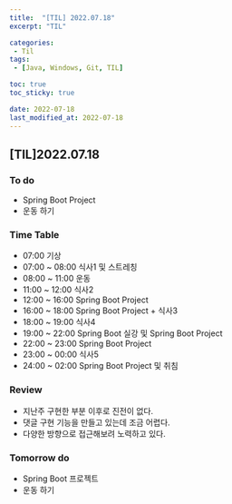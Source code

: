 ```yaml
---
title:  "[TIL] 2022.07.18"
excerpt: "TIL"

categories:
 - Til
tags:
 - [Java, Windows, Git, TIL]

toc: true
toc_sticky: true

date: 2022-07-18
last_modified_at: 2022-07-18
---
```


## [TIL]2022.07.18


### To do
- Spring Boot Project
- 운동 하기


### Time Table
- 07:00 기상
- 07:00 ~ 08:00 식사1 및 스트레칭
- 08:00 ~ 11:00 운동
- 11:00 ~ 12:00 식사2
- 12:00 ~ 16:00 Spring Boot Project
- 16:00 ~ 18:00 Spring Boot Project + 식사3
- 18:00 ~ 19:00 식사4
- 19:00 ~ 22:00 Spring Boot 실강 및 Spring Boot Project
- 22:00 ~ 23:00 Spring Boot Project
- 23:00 ~ 00:00 식사5
- 24:00 ~ 02:00 Spring Boot Project 및 취침       


### Review
- 지난주 구현한 부분 이후로 진전이 없다.
- 댓글 구현 기능을 만들고 있는데 조금 어렵다.
- 다양한 방향으로 접근해보려 노력하고 있다.


### Tomorrow do
- Spring Boot 프로젝트
- 운동 하기
